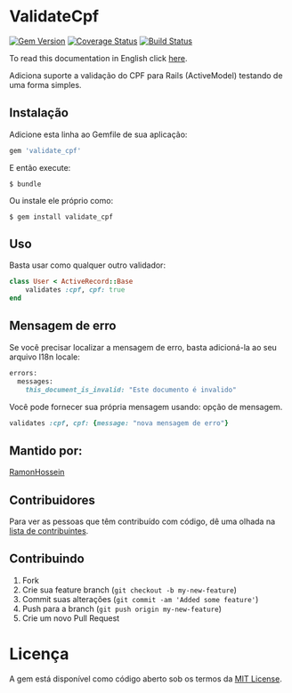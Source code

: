# ValidateCpf

[![Gem Version](https://badge.fury.io/rb/validate_cpf.png)](http://badge.fury.io/rb/validate_cpf)
[![Coverage Status](https://coveralls.io/repos/github/RamonHossein/validate_cpf/badge.svg)](https://coveralls.io/github/RamonHossein/validate_cpf)
[![Build Status](https://secure.travis-ci.org/RamonHossein/validate_cpf.png?branch=master)](http://travis-ci.org/RamonHossein/validate_cpf)

To read this documentation in English click [here](https://github.com/RamonHossein/validate_cpf/blob/master/README.md).

Adiciona suporte a validação do CPF para Rails (ActiveModel) testando de uma forma simples.

## Instalação

Adicione esta linha ao Gemfile de sua aplicação:

```ruby
gem 'validate_cpf'
```

E então execute:

    $ bundle

Ou instale ele próprio como:

    $ gem install validate_cpf

## Uso

Basta usar como qualquer outro validador:

```ruby
class User < ActiveRecord::Base
    validates :cpf, cpf: true
end
```

## Mensagem de erro

Se você precisar localizar a mensagem de erro, basta adicioná-la ao seu arquivo I18n locale:

```ruby
errors:
  messages:
    this_document_is_invalid: "Este documento é invalido"
```

Você pode fornecer sua própria mensagem usando: opção de mensagem.

```ruby
validates :cpf, cpf: {message: "nova mensagem de erro"}
```

## Mantido por:
[RamonHossein](https://github.com/RamonHossein)

## Contribuidores

Para ver as pessoas que têm contribuído com código, dê uma olhada na [lista de contribuintes](http://github.com/RamonHossein/validate_cpf/contributors).

## Contribuindo

1. Fork
2. Crie sua feature branch (`git checkout -b my-new-feature`)
3. Commit suas alterações (`git commit -am 'Added some feature'`)
4. Push para a branch (`git push origin my-new-feature`)
5. Crie um novo Pull Request

# Licença

A gem está disponível como código aberto sob os termos da [MIT License](http://opensource.org/licenses/MIT).
